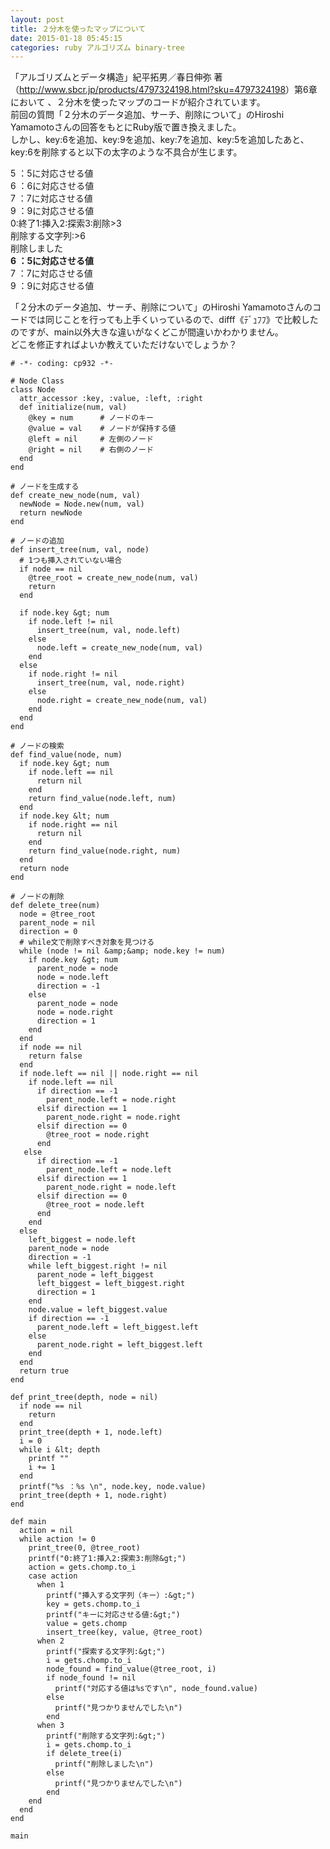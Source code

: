```yaml
---
layout: post
title: ２分木を使ったマップについて
date: 2015-01-18 05:45:15
categories: ruby アルゴリズム binary-tree
---
```

<p>「アルゴリズムとデータ構造」紀平拓男／春日伸弥 著 （<a href="http://www.sbcr.jp/products/4797324198.html?sku=4797324198" rel="nofollow">http://www.sbcr.jp/products/4797324198.html?sku=4797324198</a>）第6章において 、２分木を使ったマップのコードが紹介されています。<br>
前回の質問「２分木のデータ追加、サーチ、削除について」のHiroshi Yamamotoさんの回答をもとにRuby版で置き換えました。<br>
しかし、key:6を追加、key:9を追加、key:7を追加、key:5を追加したあと、key:6を削除すると以下の太字のような不具合が生じます。</p>

<p>5 ：5に対応させる値<br>
6 ：6に対応させる値<br>
7 ：7に対応させる値<br>
9 ：9に対応させる値<br>
0:終了1:挿入2:探索3:削除>3<br>
削除する文字列:>6<br>
削除しました<br>
<strong>6 ：5に対応させる値</strong><br>
7 ：7に対応させる値<br>
9 ：9に対応させる値</p>

<p>「２分木のデータ追加、サーチ、削除について」のHiroshi Yamamotoさんのコードでは同じことを行っても上手くいっているので、difff《ﾃﾞｭﾌﾌ》で比較したのですが、main以外大きな違いがなくどこが間違いかわかりません。<br>
どこを修正すればよいか教えていただけないでしょうか？</p>

```
# -*- coding: cp932 -*-

# Node Class
class Node
  attr_accessor :key, :value, :left, :right
  def initialize(num, val)
    @key = num      # ノードのキー
    @value = val    # ノードが保持する値
    @left = nil     # 左側のノード
    @right = nil    # 右側のノード
  end
end

# ノードを生成する
def create_new_node(num, val)
  newNode = Node.new(num, val)
  return newNode
end

# ノードの追加
def insert_tree(num, val, node)
  # 1つも挿入されていない場合
  if node == nil
    @tree_root = create_new_node(num, val)
    return
  end

  if node.key &gt; num
    if node.left != nil
      insert_tree(num, val, node.left)
    else
      node.left = create_new_node(num, val)
    end
  else
    if node.right != nil
      insert_tree(num, val, node.right)
    else
      node.right = create_new_node(num, val)
    end
  end
end

# ノードの検索
def find_value(node, num)
  if node.key &gt; num
    if node.left == nil
      return nil
    end
    return find_value(node.left, num)
  end
  if node.key &lt; num
    if node.right == nil
      return nil
    end
    return find_value(node.right, num)
  end
  return node
end

# ノードの削除
def delete_tree(num)
  node = @tree_root
  parent_node = nil
  direction = 0
  # while文で削除すべき対象を見つける
  while (node != nil &amp;&amp; node.key != num)
    if node.key &gt; num
      parent_node = node
      node = node.left
      direction = -1
    else
      parent_node = node
      node = node.right
      direction = 1
    end
  end
  if node == nil
    return false
  end
  if node.left == nil || node.right == nil
    if node.left == nil
      if direction == -1
        parent_node.left = node.right
      elsif direction == 1
        parent_node.right = node.right
      elsif direction == 0
        @tree_root = node.right
      end
   else
      if direction == -1
        parent_node.left = node.left
      elsif direction == 1
        parent_node.right = node.left
      elsif direction == 0
        @tree_root = node.left
      end
    end
  else
    left_biggest = node.left
    parent_node = node
    direction = -1
    while left_biggest.right != nil
      parent_node = left_biggest
      left_biggest = left_biggest.right
      direction = 1
    end
    node.value = left_biggest.value
    if direction == -1
      parent_node.left = left_biggest.left
    else
      parent_node.right = left_biggest.left
    end
  end
  return true
end

def print_tree(depth, node = nil)
  if node == nil
    return
  end
  print_tree(depth + 1, node.left)
  i = 0
  while i &lt; depth
    printf ""
    i += 1
  end
  printf("%s ：%s \n", node.key, node.value)
  print_tree(depth + 1, node.right)
end

def main
  action = nil
  while action != 0
    print_tree(0, @tree_root)
    printf("0:終了1:挿入2:探索3:削除&gt;")
    action = gets.chomp.to_i
    case action
      when 1
        printf("挿入する文字列（キー）:&gt;")
        key = gets.chomp.to_i
        printf("キーに対応させる値:&gt;")
        value = gets.chomp
        insert_tree(key, value, @tree_root)
      when 2
        printf("探索する文字列:&gt;")
        i = gets.chomp.to_i
        node_found = find_value(@tree_root, i)
        if node_found != nil
          printf("対応する値は%sです\n", node_found.value)
        else
          printf("見つかりませんでした\n")
        end
      when 3
        printf("削除する文字列:&gt;")
        i = gets.chomp.to_i
        if delete_tree(i)
          printf("削除しました\n")
        else
          printf("見つかりませんでした\n")
        end
    end
  end
end

main
```
